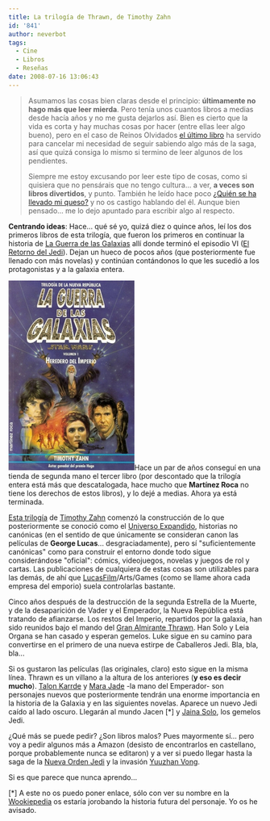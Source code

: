 ```yaml
---
title: La trilogía de Thrawn, de Timothy Zahn
id: '841'
author: neverbot
tags:
  - Cine
  - Libros
  - Reseñas
date: 2008-07-16 13:06:43
---
```


> Asumamos las cosas bien claras desde el principio: **últimamente no hago más que leer mierda**. Pero tenía unos cuantos libros a medias desde hacía años y no me gusta dejarlos así. Bien es cierto que la vida es corta y hay muchas cosas por hacer (entre ellas leer algo bueno), pero en el caso de Reinos Olvidados [el último libro](https://neverbot.com/juegos/rol/el-legado-de-rasalvatore/) ha servido para cancelar mi necesidad de seguir sabiendo algo más de la saga, así que quizá consiga lo mismo si termino de leer algunos de los pendientes.
> 
> Siempre me estoy excusando por leer este tipo de cosas, como si quisiera que no pensárais que no tengo cultura... a ver, **a veces son libros divertidos**, y punto. También he leído hace poco [¿Quién se ha llevado mi queso?](http://en.wikipedia.org/wiki/Who_Moved_My_Cheese%3F) y no os castigo hablando del él. Aunque bien pensado... me lo dejo apuntado para escribir algo al respecto.

**Centrando ideas**: Hace... qué sé yo, quizá diez o quince años, leí los dos primeros libros de esta trilogía, que fueron los primeros en continuar la historia de [La Guerra de las Galaxias](http://en.wikipedia.org/wiki/Star_wars) allí donde terminó el episodio VI ([El Retorno del Jedi](http://en.wikipedia.org/wiki/Star_Wars_Episode_VI:_Return_of_the_Jedi)). Dejan un hueco de pocos años (que posteriormente fue llenado con más novelas) y continúan contándonos lo que les sucedió a los protagonistas y a la galaxia entera.

![Star Wars - Heredero del Imperio](./la-trilogia-de-thrawn-de-timothy-zahn/star-wars-heredero-del-imperio.jpg "Star Wars - Heredero del Imperio")Hace un par de años conseguí en una tienda de segunda mano el tercer libro (por descontado que la trilogía entera está más que descatalogada, hace mucho que **Martínez Roca** no tiene los derechos de estos libros), y lo dejé a medias. Ahora ya está terminada.

[Esta trilogía](http://en.wikipedia.org/wiki/Thrawn_Trilogy) de [Timothy Zahn](http://en.wikipedia.org/wiki/Timothy_Zahn) comenzó la construcción de lo que posteriormente se conoció como el [Universo Expandido](http://en.wikipedia.org/wiki/Star_Wars_Expanded_Universe), historias no canónicas (en el sentido de que únicamente se consideran canon las películas de **George Lucas**... desgraciadamente), pero sí "suficientemente canónicas" como para construir el entorno donde todo sigue considerándose "oficial": cómics, videojuegos, novelas y juegos de rol y cartas. Las publicaciones de cualquiera de estas cosas son utilizables para las demás, de ahí que [LucasFilm](http://en.wikipedia.org/wiki/Lucasfilm)/Arts/Games (como se llame ahora cada empresa del emporio) suela controlarlas bastante.

Cinco años después de la destrucción de la segunda Estrella de la Muerte, y de la desaparición de Vader y el Emperador, la Nueva República está tratando de afianzarse. Los restos del Imperio, repartidos por la galaxia, han sido reunidos bajo el mando del [Gran Almirante Thrawn](http://en.wikipedia.org/wiki/Grand_Admiral_Thrawn). Han Solo y Leia Organa se han casado y esperan gemelos. Luke sigue en su camino para convertirse en el primero de una nueva estirpe de Caballeros Jedi. Bla, bla, bla...

Si os gustaron las películas (las originales, claro) esto sigue en la misma línea. Thrawn es un villano a la altura de los anteriores (**y eso es decir mucho**). [Talon Karrde](http://starwars.wikia.com/wiki/Talon_Karrde) y [Mara Jade](http://starwars.wikia.com/wiki/Mara_Jade) -la mano del Emperador- son personajes nuevos que posteriormente tendrán una enorme importancia en la historia de la Galaxia y en las siguientes novelas. Aparece un nuevo Jedi caído al lado oscuro. Llegarán al mundo Jacen \[\*\] y [Jaina Solo](http://starwars.wikia.com/wiki/Jaina_Solo), los gemelos Jedi.

¿Qué más se puede pedir? ¿Son libros malos? Pues mayormente sí... pero voy a pedir algunos más a Amazon (desisto de encontrarlos en castellano, porque probablemente nunca se editaron) y a ver si puedo llegar hasta la saga de la [Nueva Orden Jedi](http://starwars.wikia.com/wiki/The_New_Jedi_Order) y la invasión [Yuuzhan Vong](http://starwars.wikia.com/wiki/Yuuzhan_Vong).

Si es que parece que nunca aprendo...

\[\*\] A este no os puedo poner enlace, sólo con ver su nombre en la [Wookiepedia](http://starwars.wikia.com/wiki/Main_Page) os estaría jorobando la historia futura del personaje. Yo os he avisado.